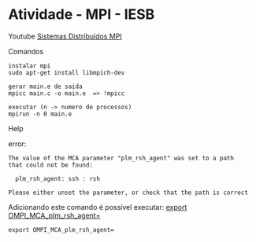 # Atividade - MPI - IESB

Youtube
[Sistemas Distribuidos MPI](https://www.youtube.com/watch?v=yqPN9Fb57Ho)

Comandos

```
instalar mpi
sudo apt-get install libmpich-dev

gerar main.e de saida
mpicc main.c -o main.e  => !mpicc 

executar (n -> numero de processos)
mpirun -n 0 main.e

````
Help


error: 
```
The value of the MCA parameter "plm_rsh_agent" was set to a path
that could not be found:

  plm_rsh_agent: ssh : rsh

Please either unset the parameter, or check that the path is correct
```

Adicionando este comando é possível executar: [export OMPI_MCA_plm_rsh_agent=](https://github.com/open-mpi/ompi/issues/7330) <br>
```
export OMPI_MCA_plm_rsh_agent=

```




